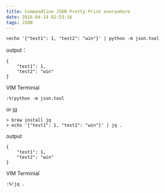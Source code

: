 ```yaml
---
title: Commandline JSON Pretty Print everywhere
date: 2016-04-14 02:53:16
tags: JSON
---
```




```
>echo '{"test1": 1, "test2": "win"}' | python -m json.tool
```
output：
```
{
    "test1": 1, 
    "test2": "win"
}
```
<!--more-->
VIM Terminial


```
:%!python -m json.tool
```

or [jq](https://stedolan.github.io/jq/)

```
> brew install jq
> echo '{"test1": 1, "test2": "win"}' | jq .
```
output
```
{
    "test1": 1, 
    "test2": "win"
}
```
VIM Terminial
```
:%!jq .
```





